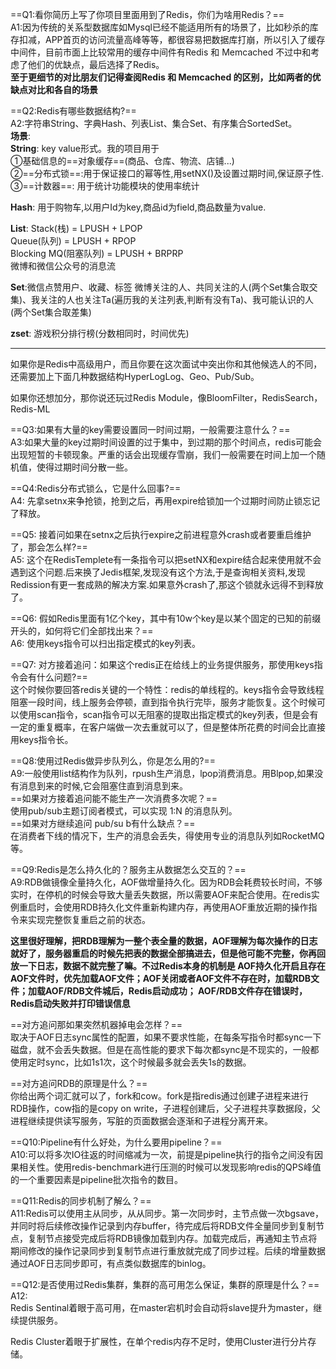==Q1:看你简历上写了你项目里面用到了Redis，你们为啥用Redis？==  
A1:因为传统的关系型数据库如Mysql已经不能适用所有的场景了，比如秒杀的库存扣减，APP首页的访问流量高峰等等，都很容易把数据库打崩，所以引入了缓存中间件，目前市面上比较常用的缓存中间件有Redis 和 Memcached 不过中和考虑了他们的优缺点，最后选择了Redis。  
**至于更细节的对比朋友们记得查阅Redis 和 Memcached 的区别，比如两者的优缺点对比和各自的场景** 

==Q2:Redis有哪些数据结构?==  
A2:字符串String、字典Hash、列表List、集合Set、有序集合SortedSet。  
**场景**:  
**String**: key value形式。我的项目用于  
①基础信息的==对象缓存==(商品、仓库、物流、店铺...)  
②==分布式锁==:用于保证接口的幂等性,用setNX()及设置过期时间,保证原子性.  
③==计数器==: 用于统计功能模块的使用率统计 

**Hash**: 用于购物车,以用户Id为key,商品id为field,商品数量为value.  

**List**: 
Stack(栈) = LPUSH + LPOP  
Queue(队列) = LPUSH + RPOP  
Blocking MQ(阻塞队列) = LPUSH + BRPRP  
微博和微信公众号的消息流  

**Set**:微信点赞用户、收藏、标签 微博关注的人、共同关注的人(两个Set集合取交集)、我关注的人也关注Ta(遍历我的关注列表,判断有没有Ta)、我可能认识的人(两个Set集合取差集)  

**zset**: 游戏积分排行榜(分数相同时，时间优先)  

---

如果你是Redis中高级用户，而且你要在这次面试中突出你和其他候选人的不同，还需要加上下面几种数据结构HyperLogLog、Geo、Pub/Sub。

如果你还想加分，那你说还玩过Redis Module，像BloomFilter，RedisSearch，Redis-ML  

==Q3:如果有大量的key需要设置同一时间过期，一般需要注意什么？==  
A3:如果大量的key过期时间设置的过于集中，到过期的那个时间点，redis可能会出现短暂的卡顿现象。严重的话会出现缓存雪崩，我们一般需要在时间上加一个随机值，使得过期时间分散一些。  

==Q4:Redis分布式锁么，它是什么回事?==  
A4: 先拿setnx来争抢锁，抢到之后，再用expire给锁加一个过期时间防止锁忘记了释放。  

==Q5: 接着问如果在setnx之后执行expire之前进程意外crash或者要重启维护了，那会怎么样?==  
A5: 这个在RedisTemplete有一条指令可以把setNX和expire结合起来使用就不会遇到这个问题.后来换了Jedis框架,发现没有这个方法,于是查询相关资料,发现Redission有更一套成熟的解决方案.如果意外crash了,那这个锁就永远得不到释放了。  

==Q6: 假如Redis里面有1亿个key，其中有10w个key是以某个固定的已知的前缀开头的，如何将它们全部找出来？==  
A6: 使用keys指令可以扫出指定模式的key列表。  

==Q7: 对方接着追问：如果这个redis正在给线上的业务提供服务，那使用keys指令会有什么问题?==  
这个时候你要回答redis关键的一个特性：redis的单线程的。keys指令会导致线程阻塞一段时间，线上服务会停顿，直到指令执行完毕，服务才能恢复。这个时候可以使用scan指令，scan指令可以无阻塞的提取出指定模式的key列表，但是会有一定的重复概率，在客户端做一次去重就可以了，但是整体所花费的时间会比直接用keys指令长。

==Q8:使用过Redis做异步队列么，你是怎么用的?==  
A9:一般使用list结构作为队列，rpush生产消息，lpop消费消息。用Blpop,如果没有消息到来的时候,它会阻塞住直到消息到来。  
==如果对方接着追问能不能生产一次消费多次呢？==  
使用pub/sub主题订阅者模式，可以实现 1:N 的消息队列。  
==如果对方继续追问 pub/su b有什么缺点？==  
在消费者下线的情况下，生产的消息会丢失，得使用专业的消息队列如RocketMQ等。  

==Q9:Redis是怎么持久化的？服务主从数据怎么交互的？==  
A9:RDB做镜像全量持久化，AOF做增量持久化。因为RDB会耗费较长时间，不够实时，在停机的时候会导致大量丢失数据，所以需要AOF来配合使用。在redis实例重启时，会使用RDB持久化文件重新构建内存，再使用AOF重放近期的操作指令来实现完整恢复重启之前的状态。  

**这里很好理解，把RDB理解为一整个表全量的数据，AOF理解为每次操作的日志就好了，服务器重启的时候先把表的数据全部搞进去，但是他可能不完整，你再回放一下日志，数据不就完整了嘛。不过Redis本身的机制是 AOF持久化开启且存在AOF文件时，优先加载AOF文件；AOF关闭或者AOF文件不存在时，加载RDB文件；加载AOF/RDB文件城后，Redis启动成功； AOF/RDB文件存在错误时，Redis启动失败并打印错误信息**  

==对方追问那如果突然机器掉电会怎样？==  
取决于AOF日志sync属性的配置，如果不要求性能，在每条写指令时都sync一下磁盘，就不会丢失数据。但是在高性能的要求下每次都sync是不现实的，一般都使用定时sync，比如1s1次，这个时候最多就会丢失1s的数据。  

==对方追问RDB的原理是什么？==  
你给出两个词汇就可以了，fork和cow。fork是指redis通过创建子进程来进行RDB操作，cow指的是copy on write，子进程创建后，父子进程共享数据段，父进程继续提供读写服务，写脏的页面数据会逐渐和子进程分离开来。  

==Q10:Pipeline有什么好处，为什么要用pipeline？==  
A10:可以将多次IO往返的时间缩减为一次，前提是pipeline执行的指令之间没有因果相关性。使用redis-benchmark进行压测的时候可以发现影响redis的QPS峰值的一个重要因素是pipeline批次指令的数目。  

==Q11:Redis的同步机制了解么？==  
A11:Redis可以使用主从同步，从从同步。第一次同步时，主节点做一次bgsave，并同时将后续修改操作记录到内存buffer，待完成后将RDB文件全量同步到复制节点，复制节点接受完成后将RDB镜像加载到内存。加载完成后，再通知主节点将期间修改的操作记录同步到复制节点进行重放就完成了同步过程。后续的增量数据通过AOF日志同步即可，有点类似数据库的binlog。  

==Q12:是否使用过Redis集群，集群的高可用怎么保证，集群的原理是什么？==  
A12:  
Redis Sentinal着眼于高可用，在master宕机时会自动将slave提升为master，继续提供服务。

Redis Cluster着眼于扩展性，在单个redis内存不足时，使用Cluster进行分片存储。